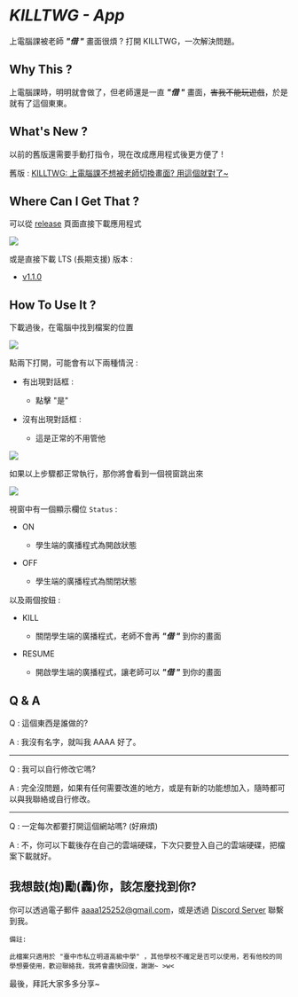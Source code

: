 # *KILLTWG - App*

上電腦課被老師 ***"借 "*** 畫面很煩 ?
打開 KILLTWG，一次解決問題。

## Why This ?

上電腦課時，明明就會做了，但老師還是一直 ***"借 "*** 畫面，~~害我不能玩遊戲~~，於是就有了這個東東。

## What's New ?

以前的舊版還需要手動打指令，現在改成應用程式後更方便了 !

舊版 : [KILLTWG: 上電腦課不想被老師切換畫面? 用這個就對了~](https://github.com/Anonymous-AAAA/KILLTWG "KILLTWG: 上電腦課不想被老師切換畫面? 用這個就對了~")

## Where Can I Get That ?

可以從 [release](https://github.com/Anonymous-AAAA/KILLTWG-App/releases/latest "Latest Release") 頁面直接下載應用程式

![](https://i.imgur.com/4dvxZ0d.png)

或是直接下載 LTS (長期支援) 版本 :

- [v1.1.0](https://github.com/Anonymous-AAAA/KILLTWG-App/releases/download/v1.1.0/KILLTWG.exe "KILLTWG v1.1.0 [LTS] | New Feature + Some Changes")

## How To Use It ?

下載過後，在電腦中找到檔案的位置

![](https://i.imgur.com/TLLqsbW.png)

點兩下打開，可能會有以下兩種情況 :

- 有出現對話框 :
  
  - 點擊 "是"

- 沒有出現對話框 :
  
  - 這是正常的不用管他

![](https://i.imgur.com/QiNTpiO.png)

如果以上步驟都正常執行，那你將會看到一個視窗跳出來

![](https://i.imgur.com/EYINxJ8.png)

視窗中有一個顯示欄位 `Status` :

- ON
  
  - 學生端的廣播程式為開啟狀態

- OFF
  
  - 學生端的廣播程式為關閉狀態

以及兩個按鈕 :

- KILL
  
  - 關閉學生端的廣播程式，老師不會再 ***"借 "*** 到你的畫面

- RESUME
  
  - 開啟學生端的廣播程式，讓老師可以 ***"借 "*** 到你的畫面

## Q & A

Q : 這個東西是誰做的?

A : 我沒有名字，就叫我 AAAA 好了。

---

Q : 我可以自行修改它嗎?

A : 完全沒問題，如果有任何需要改進的地方，或是有新的功能想加入，隨時都可以與我聯絡或自行修改。

---

Q : 一定每次都要打開這個網站嗎? (好麻煩)

A : 不，你可以下載後存在自己的雲端硬碟，下次只要登入自己的雲端硬碟，把檔案下載就好。

## 我想鼓(炮)勵(轟)你，該怎麼找到你?

你可以透過電子郵件 aaaa125252@gmail.com，或是透過 [Discord Server](https://discord.gg/NzeAnxuRJn) 聯繫到我。

    備註:
    
    此檔案只適用於 "臺中市私立明道高級中學" ，其他學校不確定是否可以使用，若有他校的同學想要使用，歡迎聯絡我，我將會盡快回復，謝謝~ >w<

最後，拜託大家多多分享~
